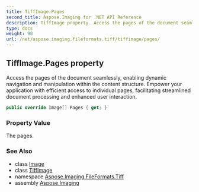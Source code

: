 ```yaml
---
title: TiffImage.Pages
second_title: Aspose.Imaging for .NET API Reference
description: TiffImage property. Access the pages of the document seamlessly enabling dynamic navigation and manipulation within the content structure. Empower your application with efficient access to individual pages facilitating streamlined document processing and enhanced user interaction
type: docs
weight: 90
url: /net/aspose.imaging.fileformats.tiff/tiffimage/pages/
---
```

## TiffImage.Pages property

Access the pages of the document seamlessly, enabling dynamic navigation and manipulation within the content structure. Empower your application with efficient access to individual pages, facilitating streamlined document processing and enhanced user interaction.

```csharp
public override Image[] Pages { get; }
```

### Property Value

The pages.

### See Also

* class [Image](../../../aspose.imaging/image/)
* class [TiffImage](../)
* namespace [Aspose.Imaging.FileFormats.Tiff](../../tiffimage/)
* assembly [Aspose.Imaging](../../../)


